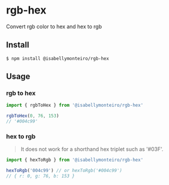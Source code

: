# rgb-hex

Convert rgb color to hex and hex to rgb

## Install

```
$ npm install @isabellymonteiro/rgb-hex
```

## Usage

### rgb to hex

```js
import { rgbToHex } from '@isabellymonteiro/rgb-hex'

rgbToHex(0, 76, 153)
// '#004c99'
```

### hex to rgb
> It does not work for a shorthand hex triplet such as '#03F'.

```js
import { hexToRgb } from '@isabellymonteiro/rgb-hex'

hexToRgb('004c99') // or hexToRgb('#004c99')
// { r: 0, g: 76, b: 153 }
```
